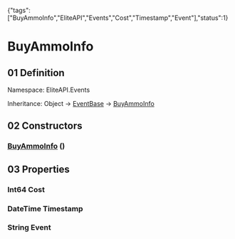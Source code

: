 {"tags":["BuyAmmoInfo","EliteAPI","Events","Cost","Timestamp","Event"],"status":1}

# BuyAmmoInfo

## 01 Definition

Namespace: <span class='code'>EliteAPI.Events</span>

Inheritance: <span class='code'>Object</span> → <span class='code'>[EventBase](../../EliteAPI/Events/EventBase.html)</span> → <span class='code'>[BuyAmmoInfo](../../EliteAPI/Events/BuyAmmoInfo.html)</span>

## 02 Constructors

### <span class='code'>[BuyAmmoInfo](../../EliteAPI/Events/BuyAmmoInfo.html)</span> ()

## 03 Properties

### <span class='code'>Int64</span> Cost

### <span class='code'>DateTime</span> Timestamp

### <span class='code'>String</span> Event

